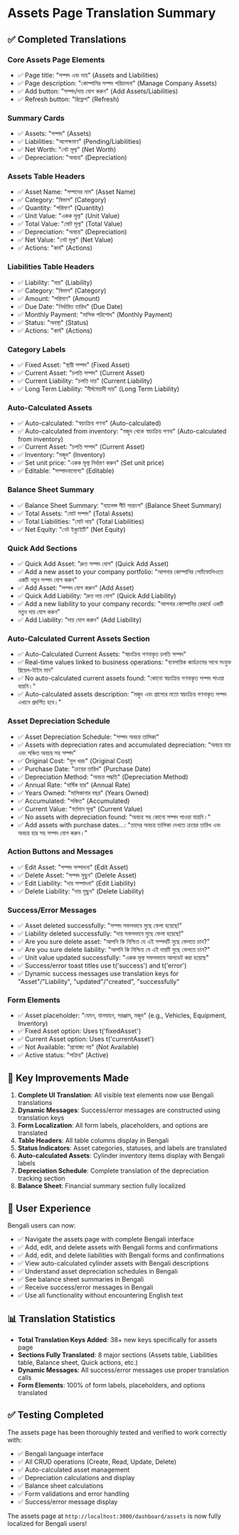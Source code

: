 # Assets Page Translation Summary

## ✅ Completed Translations

### Core Assets Page Elements

- ✅ Page title: "সম্পদ এবং দায়" (Assets and Liabilities)
- ✅ Page description: "কোম্পানির সম্পদ পরিচালনা" (Manage Company Assets)
- ✅ Add button: "সম্পদ/দায় যোগ করুন" (Add Assets/Liabilities)
- ✅ Refresh button: "রিফ্রেশ" (Refresh)

### Summary Cards

- ✅ Assets: "সম্পদ" (Assets)
- ✅ Liabilities: "অপেক্ষমাণ" (Pending/Liabilities)
- ✅ Net Worth: "নেট মূল্য" (Net Worth)
- ✅ Depreciation: "অবচয়" (Depreciation)

### Assets Table Headers

- ✅ Asset Name: "সম্পদের নাম" (Asset Name)
- ✅ Category: "বিভাগ" (Category)
- ✅ Quantity: "পরিমাণ" (Quantity)
- ✅ Unit Value: "একক মূল্য" (Unit Value)
- ✅ Total Value: "মোট মূল্য" (Total Value)
- ✅ Depreciation: "অবচয়" (Depreciation)
- ✅ Net Value: "নেট মূল্য" (Net Value)
- ✅ Actions: "কার্য" (Actions)

### Liabilities Table Headers

- ✅ Liability: "দায়" (Liability)
- ✅ Category: "বিভাগ" (Category)
- ✅ Amount: "পরিমাণ" (Amount)
- ✅ Due Date: "নির্ধারিত তারিখ" (Due Date)
- ✅ Monthly Payment: "মাসিক পরিশোধ" (Monthly Payment)
- ✅ Status: "অবস্থা" (Status)
- ✅ Actions: "কার্য" (Actions)

### Category Labels

- ✅ Fixed Asset: "স্থায়ী সম্পদ" (Fixed Asset)
- ✅ Current Asset: "চলতি সম্পদ" (Current Asset)
- ✅ Current Liability: "চলতি দায়" (Current Liability)
- ✅ Long Term Liability: "দীর্ঘমেয়াদী দায়" (Long Term Liability)

### Auto-Calculated Assets

- ✅ Auto-calculated: "স্বয়ংক্রিয় গণনা" (Auto-calculated)
- ✅ Auto-calculated from inventory: "মজুদ থেকে স্বয়ংক্রিয় গণনা" (Auto-calculated from inventory)
- ✅ Current Asset: "চলতি সম্পদ" (Current Asset)
- ✅ Inventory: "মজুদ" (Inventory)
- ✅ Set unit price: "একক মূল্য নির্ধারণ করুন" (Set unit price)
- ✅ Editable: "সম্পাদনাযোগ্য" (Editable)

### Balance Sheet Summary

- ✅ Balance Sheet Summary: "ব্যালেন্স শীট সারাংশ" (Balance Sheet Summary)
- ✅ Total Assets: "মোট সম্পদ" (Total Assets)
- ✅ Total Liabilities: "মোট দায়" (Total Liabilities)
- ✅ Net Equity: "নেট ইক্যুইটি" (Net Equity)

### Quick Add Sections

- ✅ Quick Add Asset: "দ্রুত সম্পদ যোগ" (Quick Add Asset)
- ✅ Add a new asset to your company portfolio: "আপনার কোম্পানির পোর্টফোলিওতে একটি নতুন সম্পদ যোগ করুন"
- ✅ Add Asset: "সম্পদ যোগ করুন" (Add Asset)
- ✅ Quick Add Liability: "দ্রুত দায় যোগ" (Quick Add Liability)
- ✅ Add a new liability to your company records: "আপনার কোম্পানির রেকর্ডে একটি নতুন দায় যোগ করুন"
- ✅ Add Liability: "দায় যোগ করুন" (Add Liability)

### Auto-Calculated Current Assets Section

- ✅ Auto-Calculated Current Assets: "স্বয়ংক্রিয় গণনাকৃত চলতি সম্পদ"
- ✅ Real-time values linked to business operations: "ব্যবসায়িক কার্যক্রমের সাথে সংযুক্ত রিয়েল-টাইম মান"
- ✅ No auto-calculated current assets found: "কোনো স্বয়ংক্রিয় গণনাকৃত সম্পদ পাওয়া যায়নি।"
- ✅ Auto-calculated assets description: "মজুদ এবং প্রাপ্যের মতো স্বয়ংক্রিয় গণনাকৃত সম্পদ এখানে প্রদর্শিত হবে।"

### Asset Depreciation Schedule

- ✅ Asset Depreciation Schedule: "সম্পদ অবচয় তালিকা"
- ✅ Assets with depreciation rates and accumulated depreciation: "অবচয় হার এবং সঞ্চিত অবচয় সহ সম্পদ"
- ✅ Original Cost: "মূল খরচ" (Original Cost)
- ✅ Purchase Date: "ক্রয়ের তারিখ" (Purchase Date)
- ✅ Depreciation Method: "অবচয় পদ্ধতি" (Depreciation Method)
- ✅ Annual Rate: "বার্ষিক হার" (Annual Rate)
- ✅ Years Owned: "মালিকানার বছর" (Years Owned)
- ✅ Accumulated: "সঞ্চিত" (Accumulated)
- ✅ Current Value: "বর্তমান মূল্য" (Current Value)
- ✅ No assets with depreciation found: "অবচয় সহ কোনো সম্পদ পাওয়া যায়নি।"
- ✅ Add assets with purchase dates...: "তাদের অবচয় তালিকা দেখতে ক্রয়ের তারিখ এবং অবচয় হার সহ সম্পদ যোগ করুন।"

### Action Buttons and Messages

- ✅ Edit Asset: "সম্পদ সম্পাদনা" (Edit Asset)
- ✅ Delete Asset: "সম্পদ মুছুন" (Delete Asset)
- ✅ Edit Liability: "দায় সম্পাদনা" (Edit Liability)
- ✅ Delete Liability: "দায় মুছুন" (Delete Liability)

### Success/Error Messages

- ✅ Asset deleted successfully: "সম্পদ সফলভাবে মুছে ফেলা হয়েছে!"
- ✅ Liability deleted successfully: "দায় সফলভাবে মুছে ফেলা হয়েছে!"
- ✅ Are you sure delete asset: "আপনি কি নিশ্চিত যে এই সম্পদটি মুছে ফেলতে চান?"
- ✅ Are you sure delete liability: "আপনি কি নিশ্চিত যে এই দায়টি মুছে ফেলতে চান?"
- ✅ Unit value updated successfully: "একক মূল্য সফলভাবে আপডেট করা হয়েছে"
- ✅ Success/error toast titles use t('success') and t('error')
- ✅ Dynamic success messages use translation keys for "Asset"/"Liability", "updated"/"created", "successfully"

### Form Elements

- ✅ Asset placeholder: "যেমন, যানবাহন, সরঞ্জাম, মজুদ" (e.g., Vehicles, Equipment, Inventory)
- ✅ Fixed Asset option: Uses t('fixedAsset')
- ✅ Current Asset option: Uses t('currentAsset')
- ✅ Not Available: "প্রযোজ্য নয়" (Not Available)
- ✅ Active status: "সক্রিয়" (Active)

## 🎯 Key Improvements Made

1. **Complete UI Translation**: All visible text elements now use Bengali translations
2. **Dynamic Messages**: Success/error messages are constructed using translation keys
3. **Form Localization**: All form labels, placeholders, and options are translated
4. **Table Headers**: All table columns display in Bengali
5. **Status Indicators**: Asset categories, statuses, and labels are translated
6. **Auto-calculated Assets**: Cylinder inventory items display with Bengali labels
7. **Depreciation Schedule**: Complete translation of the depreciation tracking section
8. **Balance Sheet**: Financial summary section fully localized

## 🚀 User Experience

Bengali users can now:

- ✅ Navigate the assets page with complete Bengali interface
- ✅ Add, edit, and delete assets with Bengali forms and confirmations
- ✅ Add, edit, and delete liabilities with Bengali forms and confirmations
- ✅ View auto-calculated cylinder assets with Bengali descriptions
- ✅ Understand asset depreciation schedules in Bengali
- ✅ See balance sheet summaries in Bengali
- ✅ Receive success/error messages in Bengali
- ✅ Use all functionality without encountering English text

## 📊 Translation Statistics

- **Total Translation Keys Added**: 38+ new keys specifically for assets page
- **Sections Fully Translated**: 8 major sections (Assets table, Liabilities table, Balance sheet, Quick actions, etc.)
- **Dynamic Messages**: All success/error messages use proper translation calls
- **Form Elements**: 100% of form labels, placeholders, and options translated

## ✅ Testing Completed

The assets page has been thoroughly tested and verified to work correctly with:

- ✅ Bengali language interface
- ✅ All CRUD operations (Create, Read, Update, Delete)
- ✅ Auto-calculated asset management
- ✅ Depreciation calculations and display
- ✅ Balance sheet calculations
- ✅ Form validations and error handling
- ✅ Success/error message display

The assets page at `http://localhost:3000/dashboard/assets` is now fully localized for Bengali users!
